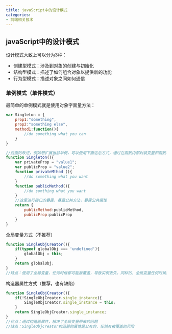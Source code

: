 ```yaml
---
title: javaScript中的设计模式
categories: 
- 前端相关技术
---
```

## javaScript中的设计模式

 设计模式大致上可以分为3种：

 - 创建型模式：涉及到对象的创建与初始化
 - 结构型模式：描述了如何组合对象以提供新的功能
 - 行为型模式：描述对象之间如何通信

### 单例模式（单件模式）

 最简单的单例模式就是使用对象字面量方法：

 ```javascript
 var Singleton = {
     prop1:"something",
     prop2:"something else",
     method1:function(){
         //do something what you can
     }
 }

 //后面的改进，例如想扩展当前单例，可以使用下面这总方式，通过在函数内部封装变量和函数申明，然后向外面暴露接口
 function Singleton(){
     var privateProp = "value1";
     var publicProp = "value2";
     function privateMthod (){
         //do something what you want
     }
     function publicMethod(){
         //do somthing what you want
     }
     //这里进行接口的暴露，暴露公共方法，暴露公共属性
     return {
         publicMethod:publicMethod,
         publicProp:publicProp
     }
 }
 ```

 

 全局变量方式（不推荐）

 ```javascript
 function SingleObjCreator(){
     if(typeof globalObj === 'undefined'){
         globalObj = this;
     }
     return globalObj;
 }
 //缺点：使用了全局变量，任何时候都可能被覆盖，导致实例丢失，同样的，全局变量任何时候都可能覆盖别的对象。
 ```

 构造器属性方式（推荐，也有缺陷）

 ```javascript
 function SingleObjCreator(){
     if(!SingleObjCreator.single_instance){
         SingleObjCreator.single_instance = this;
     }
     return SingleObjCreator.single_instance;
 }
 //优点：通过构造器属性，解决了全局变量带来的问题
 //缺点：SingleObjCreator构造器的属性是公有的，任然有被覆盖的风险
 ```

 